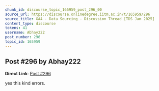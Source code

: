 ```yaml
---
chunk_id: discourse_topic_165959_post_296_00
source_url: https://discourse.onlinedegree.iitm.ac.in/t/165959/296
source_title: GA4 - Data Sourcing - Discussion Thread [TDS Jan 2025]
content_type: discourse
tokens: 41
username: Abhay222
post_number: 296
topic_id: 165959
---
```


## Post #296 by Abhay222

**Direct Link**: [Post #296](https://discourse.onlinedegree.iitm.ac.in/t/165959/296)

yes this kind errors.
